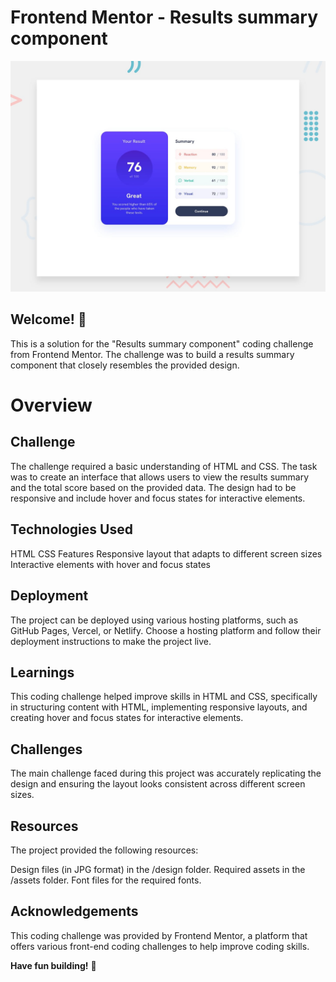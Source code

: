 # Frontend Mentor - Results summary component

![Design preview for the Results summary component coding challenge](./design/desktop-preview.jpg)

## Welcome! 👋

This is a solution for the "Results summary component" coding challenge from Frontend Mentor. The challenge was to build a results summary component that closely resembles the provided design.


# Overview
## Challenge
The challenge required a basic understanding of HTML and CSS. The task was to create an interface that allows users to view the results summary and the total score based on the provided data. The design had to be responsive and include hover and focus states for interactive elements.


## Technologies Used
HTML
CSS
Features
Responsive layout that adapts to different screen sizes
Interactive elements with hover and focus states

## Deployment
The project can be deployed using various hosting platforms, such as GitHub Pages, Vercel, or Netlify. Choose a hosting platform and follow their deployment instructions to make the project live.

## Learnings
This coding challenge helped improve skills in HTML and CSS, specifically in structuring content with HTML, implementing responsive layouts, and creating hover and focus states for interactive elements.

## Challenges
The main challenge faced during this project was accurately replicating the design and ensuring the layout looks consistent across different screen sizes.

## Resources
The project provided the following resources:

Design files (in JPG format) in the /design folder.
Required assets in the /assets folder.
Font files for the required fonts.

## Acknowledgements
This coding challenge was provided by Frontend Mentor, a platform that offers various front-end coding challenges to help improve coding skills.

**Have fun building!** 🚀
